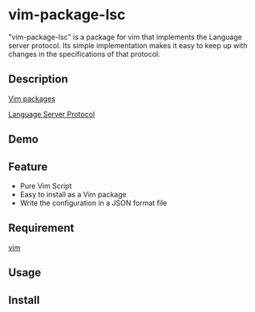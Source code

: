 # vim-package-lsc

"vim-package-lsc" is a package for vim that implements the Language server protocol.
Its simple implementation makes it easy to keep up with changes in the specifications of that protocol.


## Description
[Vim packages](https://vimhelp.org/repeat.txt.html#packages)

[Language Server Protocol](https://microsoft.github.io/language-server-protocol/)


## Demo


## Feature
- Pure Vim Script
- Easy to install as a Vim package
- Write the configuration in a JSON format file


## Requirement
[vim](https://www.vim.org/)


## Usage


## Install

